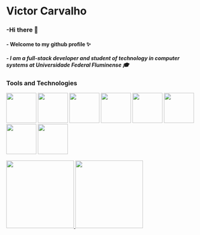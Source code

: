 # Victor Carvalho
###  -Hi there 🖖 
####  - Welcome to my github profile ✨
##### - I am a full-stack developer and student of technology in computer systems at Universidade Federal Fluminense 🎓


### Tools and Technologies

<img src="https://cdn.jsdelivr.net/gh/devicons/devicon/icons/javascript/javascript-original.svg" width="80"/>  <img src="https://cdn.jsdelivr.net/gh/devicons/devicon/icons/nodejs/nodejs-original.svg" width="80" />   <img src="https://cdn.jsdelivr.net/gh/devicons/devicon/icons/typescript/typescript-original.svg" Tools and Technologies width="80">  <img src="https://cdn.jsdelivr.net/gh/devicons/devicon/icons/react/react-original-wordmark.svg" width="80" />  <img src="https://cdn.jsdelivr.net/gh/devicons/devicon/icons/postgresql/postgresql-original-wordmark.svg" width="80"/> <img src="https://cdn.jsdelivr.net/gh/devicons/devicon/icons/mongodb/mongodb-original-wordmark.svg" width ="80"/>  <img src="https://cdn.jsdelivr.net/gh/devicons/devicon/icons/docker/docker-original.svg" width="80"/> <img src="https://cdn.jsdelivr.net/gh/devicons/devicon/icons/java/java-original.svg" width="80" /> 
               

<div>
<a href="https://github.com/VictorAcarvalho">
<img height="180em" src="https://github-readme-stats.vercel.app/api/top-langs/?username=VictorAcarvalho&layout=compact&langs_count=7&theme=dracula"/>
<img height="180em" src="https://github-readme-stats.vercel.app/api?username=VictorAcarvalho&show_icons=true&theme=dracula&include_all_commits=true&count_private=true"/>
</div>

